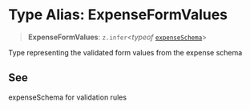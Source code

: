 # Type Alias: ExpenseFormValues

> **ExpenseFormValues**: `z.infer`\<*typeof* [`expenseSchema`](../variables/expenseSchema.md)\>

Type representing the validated form values from the expense schema

## See

expenseSchema for validation rules
